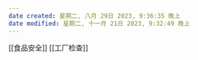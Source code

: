 ```yaml
---
date created: 星期二, 八月 29日 2023, 9:36:35 晚上
date modified: 星期二, 十一月 21日 2023, 9:32:49 晚上
---
```

[[食品安全]]
[[工厂检查]]